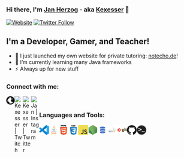 ### Hi there, I'm [Jan Herzog][website] - aka [Kexesser][twitch] 👋 

[![Website](https://img.shields.io/website?label=janherzog.eu&style=for-the-badge&url=https%3A%2F%2Fjanherzog.eu)](https://janherzog.eu)
[![Twitter Follow](https://img.shields.io/twitter/follow/JanKexesser?color=1DA1F2&logo=twitter&style=for-the-badge)](https://twitter.com/intent/follow?original_referer=https%3A%2F%2Fgithub.com%2FNotEchoDE&screen_name=NotEchoDE)

## I'm a Developer, Gamer, and Teacher!

- 🔭 I just launched my own website for private tutoring: [notecho.de][notecho]!
- 🌱 I’m currently learning many Java frameworks
- ⚡ Always up for new stuff

### Connect with me:

[<img align="left" alt="janherzog.eu" width="22px" src="https://raw.githubusercontent.com/iconic/open-iconic/master/svg/globe.svg" />][website]
[<img align="left" alt="Kexesser | Twitch" width="22px" src="https://cdn.jsdelivr.net/npm/simple-icons@v3/icons/twitch.svg" />][twitch]
[<img align="left" alt="Kexesser | Twitter" width="22px" src="https://cdn.jsdelivr.net/npm/simple-icons@v3/icons/twitter.svg" />][twitter]
[<img align="left" alt="Jan | Instagram" width="22px" src="https://cdn.jsdelivr.net/npm/simple-icons@v3/icons/instagram.svg" />][instagram]

<br />

### Languages and Tools:

<img align="left" alt="Visual Studio Code" width="26px" src="https://raw.githubusercontent.com/github/explore/80688e429a7d4ef2fca1e82350fe8e3517d3494d/topics/visual-studio-code/visual-studio-code.png" />
<img align="left" alt="Java" width="26px" src="https://raw.githubusercontent.com/github/explore/80688e429a7d4ef2fca1e82350fe8e3517d3494d/topics/java/java.png" />
<img align="left" alt="HTML5" width="26px" src="https://raw.githubusercontent.com/github/explore/80688e429a7d4ef2fca1e82350fe8e3517d3494d/topics/html/html.png" />
<img align="left" alt="CSS3" width="26px" src="https://raw.githubusercontent.com/github/explore/80688e429a7d4ef2fca1e82350fe8e3517d3494d/topics/css/css.png" />
<img align="left" alt="JavaScript" width="26px" src="https://raw.githubusercontent.com/github/explore/80688e429a7d4ef2fca1e82350fe8e3517d3494d/topics/javascript/javascript.png" />
<img align="left" alt="Node.js" width="26px" src="https://raw.githubusercontent.com/github/explore/80688e429a7d4ef2fca1e82350fe8e3517d3494d/topics/nodejs/nodejs.png" />
<img align="left" alt="SQL" width="26px" src="https://raw.githubusercontent.com/github/explore/80688e429a7d4ef2fca1e82350fe8e3517d3494d/topics/sql/sql.png" />
<img align="left" alt="MySQL" width="26px" src="https://raw.githubusercontent.com/github/explore/80688e429a7d4ef2fca1e82350fe8e3517d3494d/topics/mysql/mysql.png" />
<img align="left" alt="Git" width="26px" src="https://raw.githubusercontent.com/github/explore/80688e429a7d4ef2fca1e82350fe8e3517d3494d/topics/git/git.png" />
<img align="left" alt="GitHub" width="26px" src="https://raw.githubusercontent.com/github/explore/78df643247d429f6cc873026c0622819ad797942/topics/github/github.png" />
<img align="left" alt="Terminal" width="26px" src="https://raw.githubusercontent.com/github/explore/80688e429a7d4ef2fca1e82350fe8e3517d3494d/topics/terminal/terminal.png" />

<br />
<br />

[website]: https://janherzog.eu
[twitter]: https://twitter.com/JanKexesser
[instagram]: https://instagram.com/jn.hrzg
[twitch]: https://twitch.tv/kexesser
[notecho]: https://www.notecho.de/
